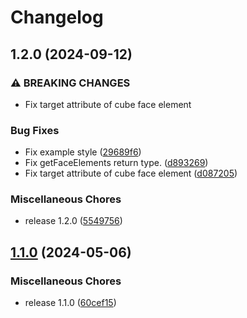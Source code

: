 # Changelog

## 1.2.0 (2024-09-12)


### ⚠ BREAKING CHANGES

* Fix target attribute of cube face element

### Bug Fixes

* Fix example style ([29689f6](https://github.com/ryohidaka/cube-3d-js/commit/29689f64efab66867e6cc633305fed79c3f7f061))
* Fix getFaceElements return type. ([d893269](https://github.com/ryohidaka/cube-3d-js/commit/d8932690c4d99e8427c7280e560c80a8b3e62628))
* Fix target attribute of cube face element ([d087205](https://github.com/ryohidaka/cube-3d-js/commit/d087205134d2a45ba747d02e0f13f11481597ff7))


### Miscellaneous Chores

* release 1.2.0 ([5549756](https://github.com/ryohidaka/cube-3d-js/commit/55497567e901e8ef8fdcf177af541276a241f20b))

## [1.1.0](https://github.com/ryohidaka/cube-3d-js/compare/v1.0.36...v1.1.0) (2024-05-06)


### Miscellaneous Chores

* release 1.1.0 ([60cef15](https://github.com/ryohidaka/cube-3d-js/commit/60cef15f8096c8a04f1beedccd6594b116779f85))
